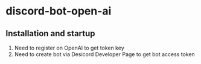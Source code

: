# discord-bot-open-ai

## Installation and startup

1) Need to register on OpenAI to get token key
2) Need to create bot via Desicord Developer Page to get bot access token